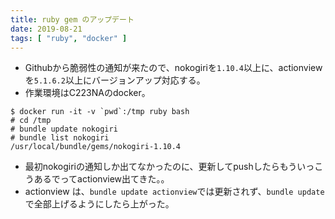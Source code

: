 ```yaml
---
title: ruby gem のアップデート
date: 2019-08-21
tags: [ "ruby", "docker" ]
---
```


* Githubから脆弱性の通知が来たので、nokogiriを`1.10.4`以上に、actionviewを`5.1.6.2`以上にバージョンアップ対応する。
* 作業環境はC223NAのdocker。

```
$ docker run -it -v `pwd`:/tmp ruby bash
# cd /tmp
# bundle update nokogiri
# bundle list nokogiri
/usr/local/bundle/gems/nokogiri-1.10.4
```

* 最初nokogiriの通知しか出てなかったのに、更新してpushしたらもういっこうあるでってactionview出てきた。。
* actionview は、`bundle update actionview`では更新されず、`bundle update`で全部上げるようにしたら上がった。
